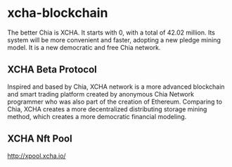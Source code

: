 # xcha-blockchain
The better Chia is XCHA. It starts with 0, with a total of 42.02 million. Its system will be more convenient and faster, adopting a new pledge mining model. It is a new democratic and free Chia network.

XCHA Beta Protocol
---
Inspired and based by Chia, XCHA network is a more advanced blockchain and smart trading platform created by anonymous Chia Network programmer who was also part of the creation of Ethereum. Comparing to Chia, XCHA creates a more decentralized distributing storage mining method, which creates a more democratic financial modeling. 


XCHA Nft Pool
---
http://xpool.xcha.io/


